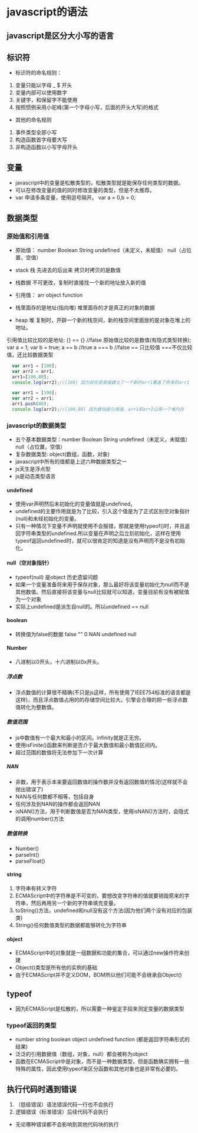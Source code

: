 # javascript的语法

## javascript是区分大小写的语言

## 标识符

* 标识符的命名规则：
  
1. 变量只能以字母 _ $ 开头
2. 变量内部可以使用数字
3. 关键字，和保留字不能使用
4. 按照惯例采用小驼峰(第一个字母小写，后面的开头大写)的格式

* 其他的命名规则

1. 事件类型全部小写
2. 构造函数首字母要大写
3. 非构造函数以小写字母开头

## 变量

* javascript中的变量是松散类型的，松散类型就是能保存任何类型的数据。
* 可以在修改变量的值的同时修改变量的类型，但是不太推荐。
* var 申请多条变量，使用逗号隔开。 var a = 0,b = 0;

## 数据类型

### 原始值和引用值

* 原始值： number Boolean String undefined（未定义，未赋值） null（占位置，空值）
* stack 栈 先进去的后出来 拷贝时拷贝的是数值
* 栈数据 不可更改，复制时直接找一个新的地址放入新的值

* 引用值： arr object function
* 栈里面存的是地址(指向堆)   堆里面存的才是真正的对象的数据
* heap 堆   复制时，开辟一个新的栈空间，新的栈空间里面放的是对象在堆上的地址。

引用值比较比较的是地址:    {} == {} //false
原始值比较的是数值(有隐式类型转换);    var a = 1; var b = true;
                                    a == b //true
                                    a === b  //false
    == 只比较值   ===不仅比较值，还比较数据类型

```javascript
  var arr1 = [100];
  var arr2 = arr1;
  arr1=[100,80];
  console.log(arr2);//[100] 因为现在是直接建立了一个新的arr1覆盖了原来的arr1

  var arr1 = [100];
  var arr2 = arr1;
  arr1.push(80);
  console.log(arr2);//[100,80] 因为数组是引用值，arr1和arr2公用一个堆内存
```

### javascript的数据类型

* 五个基本数据类型：number Boolean String undefined（未定义，未赋值） null（占位置，空值）
* 复杂数据类型: object(数组，函数，对象)
* javascript中所有的值都是上述六种数据类型之一
* js天生是浮点型
* js是动态类型语言

#### undefined

* 使用var声明然后未初始化的变量值就是undefined，
* undefined的主要作用就是为了比较，引入这个值是为了正式区别空对象指针(null)和未经初始化的变量。
* 只有一种情况下变量不声明就使用不会报错，那就是使用typeof()时，并且返回字符串类型的undefined.所以变量在声明之后立刻初始化，这样在使用typeof返回undefined时，就可以很肯定的知道是没有声明而不是没有初始化。

#### null（空对象指针）

* typeof(null) 是object 历史遗留问题
* 如果一个变量准备将来用于保存对象，那么最好将该变量初始化为null而不是其他数值。然后直接将该变量与null比较就可以知道，变量目前有没有被赋值为一个对象
* 实际上undefined是派生自null的。所以undefined == null

#### boolean

* 转换值为false的数据 false "" 0 NAN undefined null

#### Number

* 八进制以0开头，十六进制以0x开头。

##### 浮点数

* 浮点数值的计算很不精确(不只是js这样，所有使用了IEEE754标准的语言都是这样)，而且浮点数值占用的的存储空间比较大。引擎会合理的把一些浮点数值转化为整数值。

##### 数值范围

* js中数值有一个最大和最小的区间。infinity就是正无穷。
* 使用isFinite()函数来判断是否介于最大数值和最小数值区间内。
* 超过范围的数值将无法参加下一次计算

##### NAN

* 非数，用于表示本来要返回数值的操作数并没有返回数值的情况(这样就不会抛出错误了)
* NAN与任何数都不相等，包括自身
* 任何涉及到NAN的操作都会返回NAN
* isNAN()方法，用于判断数值是否为NAN类型，使用isNAN()方法时，会隐式的调用number()方法

##### 数值转换

* Number()
* parseInt()
* parseFloat()

#### string

1. 字符串有转义字符
2. ECMAScript中的字符串是不可变的，要想改变字符串的值就要销毁原来的字符串，然后再用另一个新的字符串填充变量。
3. toString()方法，undefined和null没有这个方法(因为他们两个没有对应的包装类)
4. String()任何数值类型的数据都能够转化为字符串

#### object

* ECMAScript中的对象就是一组数据和功能的集合，可以通过new操作符来创建
* Object()类型是所有他的实例的基础
* 由于ECMAScript并不定义DOM，BOM所以他们可能不会继承自Object()

## typeof

* 因为ECMAScript是松散的，所以需要一种鉴定手段来测定变量的数据类型

### typeof返回的类型

* number string boolean object undefined function (都是返回字符串形式的结果)
* 泛泛的引用数据值（数组，对象，null）都会被称为object
* 函数在ECMAScript中是对象，而不是一种数据类型，但是函数确实拥有一些特殊的属性，因此使用typeof来区分函数和其他对象也是非常有必要的。

## 执行代码时遇到错误

1. （低级错误）语法错误代码一行也不会执行
2. 逻辑错误（标准错误）后续代码不会执行

* 无论哪种错误都不会影响到其他代码块的执行